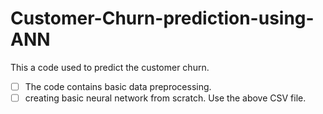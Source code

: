 # Customer-Churn-prediction-using-ANN
This a code used to predict the customer churn.
- [ ] The code contains basic data preprocessing.
- [ ] creating basic neural network from scratch.
Use the above CSV file.
